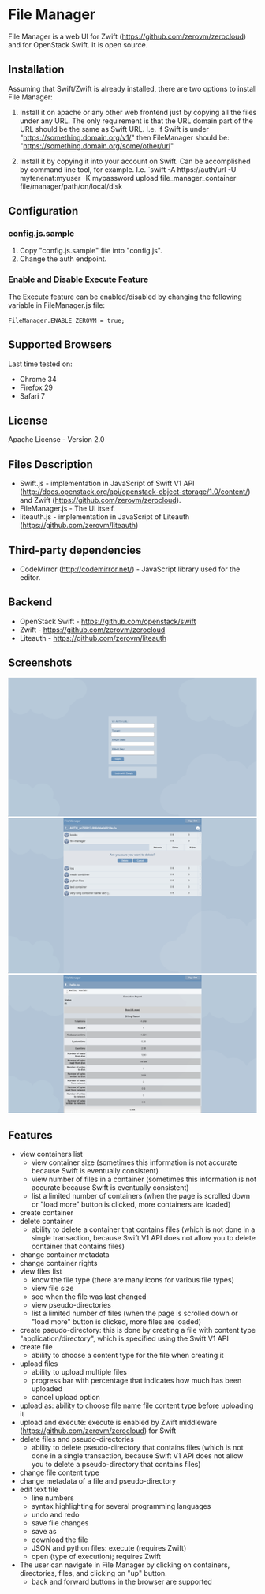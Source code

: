 File Manager
============

File Manager is a web UI for Zwift (https://github.com/zerovm/zerocloud) and for OpenStack Swift. It is open source.

Installation
------------

Assuming that Swift/Zwift is already installed, there are two options to install File Manager:

1. Install it on apache or any other web frontend just by copying all the files under any URL. The only requirement is that the URL domain part of the URL should be the same as Swift URL.
I.e. if Swift is under "https://something.domain.org/v1/" then FileManager should be: "https://something.domain.org/some/other/url"

2. Install it by copying it into your account on Swift. Can be accomplished by command line tool, for example.
I.e. `swift -A https://auth/url -U mytenenat:myuser -K mypassword upload file_manager_container file/manager/path/on/local/disk

Configuration
-------------

### config.js.sample

1. Copy "config.js.sample" file into "config.js".
2. Change the auth endpoint.

### Enable and Disable Execute Feature

The Execute feature can be enabled/disabled by changing the following variable in FileManager.js file:
```
FileManager.ENABLE_ZEROVM = true;
```

Supported Browsers
------------------

Last time tested on:
* Chrome 34
* Firefox 29
* Safari 7

License
-------

Apache License - Version 2.0

Files Description
-----------------

* Swift.js - implementation in JavaScript of Swift V1 API (http://docs.openstack.org/api/openstack-object-storage/1.0/content/) and Zwift (https://github.com/zerovm/zerocloud).
* FileManager.js - The UI itself.
* liteauth.js - implementation in JavaScript of Liteauth (https://github.com/zerovm/liteauth)

Third-party dependencies
------------------------

* CodeMirror (http://codemirror.net/) - JavaScript library used for the editor.

Backend
-------

* OpenStack Swift - https://github.com/openstack/swift
* Zwift - https://github.com/zerovm/zerocloud
* Liteauth - https://github.com/zerovm/liteauth

Screenshots
-----------

![1](screenshots/1.png)
![2](screenshots/2.png)
![3](screenshots/3.png)

Features
--------
* view containers list
   * view container size (sometimes this information is not accurate because Swift is eventually consistent)
   * view number of files in a container (sometimes this information is not accurate because Swift is eventually consistent)
   * list a limited number of containers (when the page is scrolled down or "load more" button is clicked, more containers are loaded)
* create container
* delete container
  * ability to delete a container that contains files (which is not done in a single transaction, because Swift V1 API does not allow you to delete container that contains files)
* change container metadata
* change container rights
* view files list
  * know the file type (there are many icons for various file types)
  * view file size
  * see when the file was last changed
  * view pseudo-directories
  * list a limited number of files (when the page is scrolled down or "load more" button is clicked, more files are loaded)
* create pseudo-directory: this is done by creating a file with content type "application/directory", which is specified using the Swift V1 API
* create file
  * ability to choose a content type for the file when creating it
* upload files
  * ability to upload multiple files
  * progress bar with percentage that indicates how much has been uploaded
  * cancel upload option
* upload as: ability to choose file name file content type before uploading it
* upload and execute: execute is enabled by Zwift middleware (https://github.com/zerovm/zerocloud) for Swift
* delete files and pseudo-directories
  * ability to delete pseudo-directory that contains files (which is not done in a single transaction, because Swift V1 API does not allow you to delete a pseudo-directory that contains files)
* change file content type
* change metadata of a file and pseudo-directory
* edit text file
  * line numbers
  * syntax highlighting for several programming languages
  * undo and redo
  * save file changes
  * save as
  * download the file
  * JSON and python files: execute (requires Zwift)
  * open (type of execution); requires Zwift
* The user can navigate in File Manager by clicking on containers, directories, files, and clicking on "up" button.
  * back and forward buttons in the browser are supported
